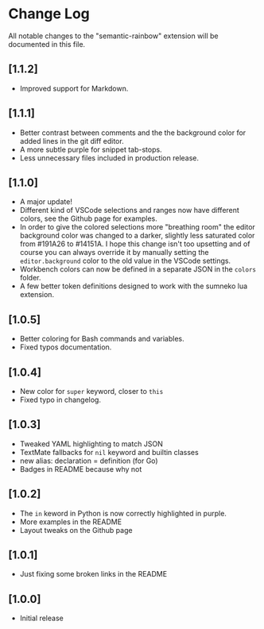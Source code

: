 # Change Log

All notable changes to the "semantic-rainbow" extension will be documented in this file.

## [1.1.2]
- Improved support for Markdown.

## [1.1.1]
- Better contrast between comments and the the background color for added lines in the git diff editor.
- A more subtle purple for snippet tab-stops.
- Less unnecessary files included in production release.

## [1.1.0]
- A major update!
- Different kind of VSCode selections and ranges now have different colors, see the Github page for examples.
- In order to give the colored selections more "breathing room" the editor background color was changed to a darker, slightly less saturated color from #191A26 to #14151A. I hope this change isn't too upsetting and of course you can always override it by manually setting the `editor.background` color to the old value in the VSCode settings.
- Workbench colors can now be defined in a separate JSON in the `colors` folder.
- A few better token definitions designed to work with the sumneko lua extension.

## [1.0.5]
- Better coloring for Bash commands and variables.
- Fixed typos documentation.

## [1.0.4]
- New color for `super` keyword, closer to `this`
- Fixed typo in changelog.

## [1.0.3]
- Tweaked YAML highlighting to match JSON
- TextMate fallbacks for `nil` keyword and builtin classes
- new alias: declaration = definition (for Go)
- Badges in README because why not

## [1.0.2]
- The `in` keword in Python is now correctly highlighted in purple.
- More examples in the README
- Layout tweaks on the Github page

## [1.0.1]
- Just fixing some broken links in the README

## [1.0.0]
- Initial release
